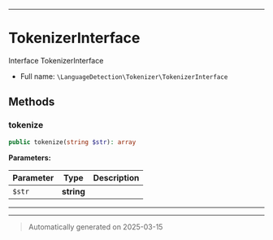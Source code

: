 ***

# TokenizerInterface

Interface TokenizerInterface



* Full name: `\LanguageDetection\Tokenizer\TokenizerInterface`



## Methods


### tokenize



```php
public tokenize(string $str): array
```








**Parameters:**

| Parameter | Type | Description |
|-----------|------|-------------|
| `$str` | **string** |  |





***


***
> Automatically generated on 2025-03-15
